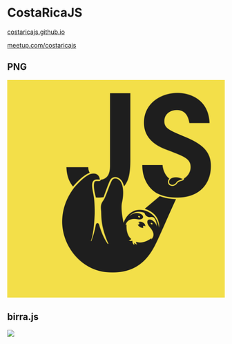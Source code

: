 # CostaRicaJS
[costaricajs.github.io](http://costaricajs.github.io)

[meetup.com/costaricajs](http://meetup.com/costaricajs)

## PNG

![](CostaRicaJS.png)

## birra.js

![](birra.js.png)
